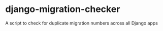 # django-migration-checker
A script to check for duplicate migration numbers across all Django apps
